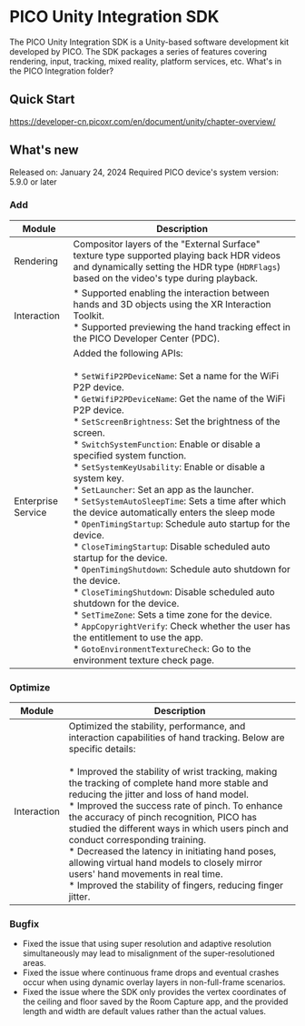 # PICO Unity Integration SDK
The PICO Unity Integration SDK is a Unity-based software development kit developed by PICO. The SDK packages a series of features covering rendering, input, tracking, mixed reality, platform services, etc.
What's in the PICO Integration folder?
## Quick Start
https://developer-cn.picoxr.com/en/document/unity/chapter-overview/

## What's new
Released on: January 24, 2024
Required PICO device's system version: 5.9.0 or later
### Add
| **Module** | **Description** |
| --- | --- |
| Rendering | Compositor layers of the "External Surface" texture type supported playing back HDR videos and dynamically setting the HDR type (`HDRFlags`) based on the video's type during playback.  |
| Interaction | * Supported enabling the interaction between hands and 3D objects using the XR Interaction Toolkit. <br> * Supported previewing the hand tracking effect in the PICO Developer Center (PDC). |
| Enterprise Service <br>  | Added the following APIs: <br>  <br> * `SetWifiP2PDeviceName`: Set a name for the WiFi P2P device. <br> * `GetWifiP2PDeviceName`: Get the name of the WiFi P2P device. <br> * `SetScreenBrightness`: Set the brightness of the screen. <br> * `SwitchSystemFunction`: Enable or disable a specified system function. <br> * `SetSystemKeyUsability`: Enable or disable a system key. <br> * `SetLauncher`: Set an app as the launcher. <br> * `SetSystemAutoSleepTime`: Sets a time after which the device automatically enters the sleep mode <br> * `OpenTimingStartup`: Schedule auto startup for the device. <br> * `CloseTimingStartup`: Disable scheduled auto startup for the device. <br> * `OpenTimingShutdown`: Schedule auto shutdown for the device. <br> * `CloseTimingShutdown`: Disable scheduled auto shutdown for the device. <br> * `SetTimeZone`: Sets a time zone for the device. <br> * `AppCopyrightVerify`: Check whether the user has the entitlement to use the app. <br> * `GotoEnvironmentTextureCheck`: Go to the environment texture check page. |
### Optimize
| **Module** | **Description** |
| --- | --- |
| Interaction <br>  | Optimized the stability, performance, and interaction capabilities of hand tracking. Below are specific details: <br>  <br> * Improved the stability of wrist tracking, making the tracking of complete hand more stable and reducing the jitter and loss of hand model. <br> * Improved the success rate of pinch. To enhance the accuracy of pinch recognition, PICO has studied the different ways in which users pinch and conduct corresponding training. <br> * Decreased the latency in initiating hand poses, allowing virtual hand models to closely mirror users' hand movements in real time. <br> * Improved the stability of fingers, reducing finger jitter. |
### Bugfix

* Fixed the issue that using super resolution and adaptive resolution simultaneously may lead to misalignment of the super-resolutioned areas. 
* Fixed the issue where continuous frame drops and eventual crashes occur when using dynamic overlay layers in non-full-frame scenarios.
* Fixed the issue where the SDK only provides the vertex coordinates of the ceiling and floor saved by the Room Capture app, and the provided length and width are default values rather than the actual values.

